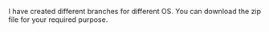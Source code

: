 I have created different branches for different OS.
You can download the zip file for your required purpose.
